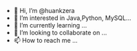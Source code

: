- 👋 Hi, I’m @huankzera
- 👀 I’m interested in Java,Python, MySQL...
- 🌱 I’m currently learning ...
- 💞️ I’m looking to collaborate on ...
- 📫 How to reach me ...

<!---
huankzera/huankzera is a ✨ special ✨ repository because its `README.md` (this file) appears on your GitHub profile.
You can click the Preview link to take a look at your changes.
--->
